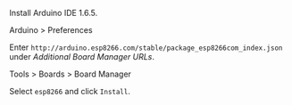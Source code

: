 Install Arduino IDE 1.6.5.

Arduino > Preferences

Enter `http://arduino.esp8266.com/stable/package_esp8266com_index.json` under *Additional Board Manager URLs*.

Tools > Boards > Board Manager

Select `esp8266` and click `Install`.

